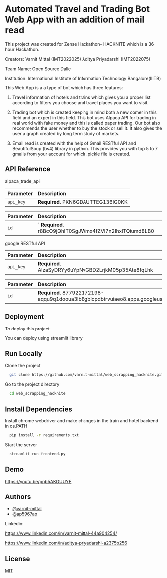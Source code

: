 
# Automated Travel and Trading Bot Web App with an addition of mail read

This project was created for Zense Hackathon- HACKNITE which is a 36 hour Hackathon.

Creators:  Varnit Mittal (IMT2022025)
           Aditya Priyadarshi (IMT2022075)

Team Name:  Open Source Dalle

Institution: International Institute of Information Technology Bangalore(IIITB)

This Web App is a a type of bot which has three features:

1) Travel information of hotels and trains which gives you a proper list according to filters you choose and travel places you want to visit.

2) Trading bot which is created keeping in mind both a new comer in this field and an expert in this field. This bot uses Alpaca API for trading in real world with fake money and this is called paper trading. Our bot also recommends the user whether to buy the stock or sell it. It also gives the user a graph created by long term study of markets.

3) Email read is created with the help of Gmail RESTful API and BeautifulSoup (bs4) library in python. This provides you with top 5 to 7 gmails from your account for which .pickle file is created.






## API Reference



  alpaca_trade_api

| Parameter |   Description                |
| :-------- |  :------------------------- |
| `api_key` |   **Required**. PKN6GDAUTTEG136IG0KK|

| Parameter |  Description                       |
| :-------- | :-------------------------------- |
| `id`      | ` **Required**. r8BcO9jQhIT0SgJWmx4fZVl7n2IhxlTQiumd8LB0 |


google RESTful API

| Parameter |   Description                |
| :-------- |  :------------------------- |
| `api_key` |   **Required**. AIzaSyDRYy6uYpNvGBD2LrjkM05p35Ate8fqLhk|

| Parameter |  Description                       |
| :-------- | :-------------------------------- |
| `id`      |  **Required**. 877922172198-aqqu9q1dooua3lb8gblcpdbtrvuiaeo8.apps.googleusercontent.com |





## Deployment

To deploy this project 

You can deploy using streamlit library
  


## Run Locally

Clone the project

```bash
  git clone https://github.com/varnit-mittal/web_scrapping_hacknite.git
```

Go to the project directory

```bash
  cd web_scrapping_hacknite
```

## Install Dependencies
Install chrome webdriver and make changes in the train and hotel backend in os.PATH

```bash
  pip install -r requirements.txt
```

Start the server

```bash
  streamlit run frontend.py
```

## Demo

https://youtu.be/ppb5AKOUUYE

## Authors

- [@varnit-mittal](https://github.com/varnit-mittal)
- [@ap5967ap](https://github.com/ap5967ap)

Linkedin:

https://www.linkedin.com/in/varnit-mittal-44a904254/

https://www.linkedin.com/in/aditya-priyadarshi-a2375b256


## License

[MIT](https://choosealicense.com/licenses/mit/)

